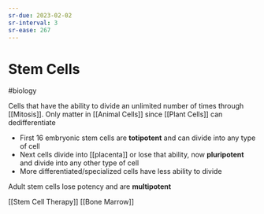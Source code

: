 ```yaml
---
sr-due: 2023-02-02
sr-interval: 3
sr-ease: 267
---
```

# Stem Cells
#biology 

Cells that have the ability to divide an unlimited number of times through [[Mitosis]]. Only matter in [[Animal Cells]] since [[Plant Cells]] can dedifferentiate

- First 16 embryonic stem cells are **totipotent** and can divide into any type of cell
- Next cells divide into [[placenta]] or lose that ability,
  now **pluripotent** and divide into any other type of cell
- More differentiated/specialized cells have less ability to divide

Adult stem cells lose potency and are **multipotent**

[[Stem Cell Therapy]]
[[Bone Marrow]]

